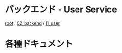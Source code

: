 # バックエンド - User Service

[root](./../../README.md) 
/ [02_backend](./../README.md) 
/ [11_user](./README.md)

# 各種ドキュメント
